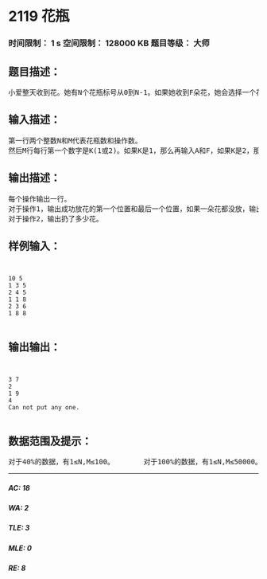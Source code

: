# 2119 花瓶   
### 时间限制： 1 s     空间限制： 128000 KB     题目等级： 大师  
## 题目描述：  

<pre>
小爱整天收到花。她有N个花瓶标号从0到N-1。如果她收到F朵花，她会选择一个花瓶A，尝试去放花进去那个花瓶。如果那个花瓶已经有花，她就顺序地找下一个，直到所有花都放完或者后面没有花瓶了。有时她会清理花瓶，把花瓶A到B（A<=B）之间的花全扔了。
</pre>
  
  
## 输入描述：  

<pre>
第一行两个整数N和M代表花瓶数和操作数。
然后M行每行第一个数字是K(1或2)。如果K是1，那么再输入A和F，如果K是2，那么输入A和B，含义如上所述。
</pre>
  
  
## 输出描述：  

<pre>
每个操作输出一行。
对于操作1，输出成功放花的第一个位置和最后一个位置，如果一朵花都没放，输出‘Can not put any one.’。
对于操作2，输出扔了多少花。
</pre>
  
  
## 样例输入：  

<pre><code>

10 5
1 3 5
2 4 5
1 1 8
2 3 6
1 8 8

</code></pre>
  
  
## 输出输出：  

<pre><code>

3 7
2
1 9
4
Can not put any one.

</code></pre>
  
  
## 数据范围及提示：  

<pre>
对于40%的数据，有1≤N,M≤100。       对于100%的数据，有1≤N,M≤50000。
</pre>
  
  
***  

##### AC: 18  
##### WA: 2  
##### TLE: 3  
##### MLE: 0  
##### RE: 8  
